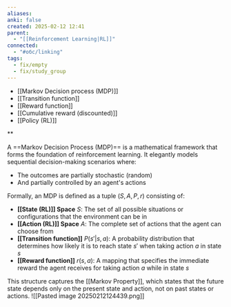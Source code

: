 ```yaml
---
aliases: 
anki: false
created: 2025-02-12 12:41
parent:
  - "[[Reinforcement Learning|RL]]"
connected:
  - "#обс/linking"
tags:
  - fix/empty
  - fix/study_group
---
```

- [[Markov Decision process (MDP)]]
- [[Transition function]]
- [[Reward function]]
- [[Cumulative reward (discounted)]]
- [[Policy (RL)]]

**

A ==Markov Decision Process (MDP)== is a mathematical framework that forms the foundation of reinforcement learning. It elegantly models sequential decision-making scenarios where:
- The outcomes are partially stochastic (random)
- And partially controlled by an agent's actions

Formally, an MDP is defined as a tuple $(S, A, P, r)$ consisting of:
- **[[State (RL)]] Space**  $S$: The set of all possible situations or configurations that the environment can be in
- **[[Action (RL)]] Space** $A$: The complete set of actions that the agent can choose from
- **[[Transition function]]** $P(s'|s,a)$: A probability distribution that determines how likely it is to reach state $s'$ when taking action $a$ in state $s$
- **[[Reward function]]** $r(s,a)$: A mapping that specifies the immediate reward the agent receives for taking action $a$ while in state $s$

This structure captures the [[Markov Property]], which states that the future state depends only on the present state and action, not on past states or actions​.
![[Pasted image 20250212124439.png]]



